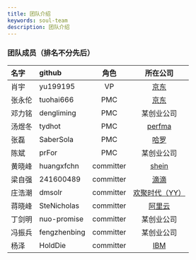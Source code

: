 ```yaml
---
title: 团队介绍
keywords: soul-team
description: 团队介绍
---
```


### 团队成员（排名不分先后）

|名字        | github      |  角色        | 所在公司  |
|:--------  |:-----        |:-------:    |:-------:|
|肖宇        |yu199195     |  VP          | [京东](https://jd.com)                   |
|张永伦      |tuohai666    |  PMC         | [京东](https://jd.com)                   |
|邓力铭      |dengliming   |  PMC         | 某创业公司                                | 
|汤煜冬      |tydhot       |  PMC         | [perfma](https://perfma.com/)            |
|张磊        |SaberSola    |  PMC         | [哈罗](https://www.helloglobal.com/)     | 
|陈斌        |prFor        |  PMC         | 某创业公司                                |
|黄晓峰      |huangxfchn   |  committer   | [shein](https://www.shein.com.hk)        | 
|梁自强      |241600489    |  committer   | [滴滴](https://www.didiglobal.com/)       | 
|庄浩潮      |dmsolr       |  committer   | [欢聚时代（YY）](https://www.yy.com/)      | 
|蒋晓峰      |SteNicholas  |  committer   | [阿里云](https://www.aliyun.com)          |
|丁剑明      |nuo-promise  |  committer   | 某创业公司                                 |
|冯振兵      |fengzhenbing |  committer   | 某创业公司                                 |
|杨泽        |HoldDie      |  committer   | [IBM](https://www.ibm.com/)               |
